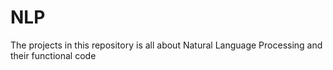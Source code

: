 # NLP
The projects in this repository is all about Natural Language Processing and their functional code
